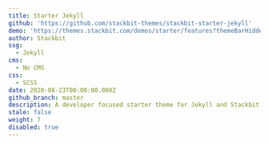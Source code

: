 ```yaml
---
title: Starter Jekyll
github: 'https://github.com/stackbit-themes/stackbit-starter-jekyll'
demo: 'https://themes.stackbit.com/demos/starter/features?themeBarHidden=true'
author: Stackbit
ssg:
  - Jekyll
cms:
  - No CMS
css:
  - SCSS
date: 2020-08-23T00:00:00.000Z
github_branch: master
description: A developer focused starter theme for Jekyll and Stackbit.
stale: false
weight: 7
disabled: true
---
```

